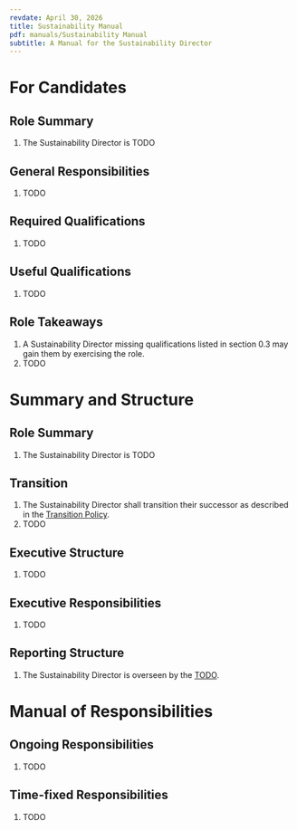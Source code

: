 ```yaml
---
revdate: April 30, 2026
title: Sustainability Manual
pdf: manuals/Sustainability Manual
subtitle: A Manual for the Sustainability Director
---
```


# For Candidates

## Role Summary
1. The Sustainability Director is TODO

## General Responsibilities
1. TODO

## Required Qualifications
1. TODO

## Useful Qualifications
1. TODO

## Role Takeaways
1. A Sustainability Director missing qualifications listed in section 0.3 may gain them by exercising the role.
1. TODO

# Summary and Structure

## Role Summary
1. The Sustainability Director is TODO

## Transition
1. The Sustainability Director shall transition their successor as described in the [Transition Policy](../policies/transition-policy.md).
1. TODO

## Executive Structure
1. TODO

## Executive Responsibilities
1. TODO

## Reporting Structure
1. The Sustainability Director is overseen by the [TODO](TODO-manual.md).

# Manual of Responsibilities

## Ongoing Responsibilities
1. TODO

## Time-fixed Responsibilities
1. TODO
